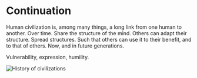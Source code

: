 # Continuation
Human civilization is, among many things, a long link from one human to another. Over time. Share the structure of the mind. Others can adapt their structure. Spread structures. Such that others can use it to their benefit, and to that of others. Now, and in future generations.

Vulnerability, expression, humility.

![History of civilizations](https://28oa9i1t08037ue3m1l0i861-wpengine.netdna-ssl.com/wp-content/uploads/2015/02/1810001.jpg)
